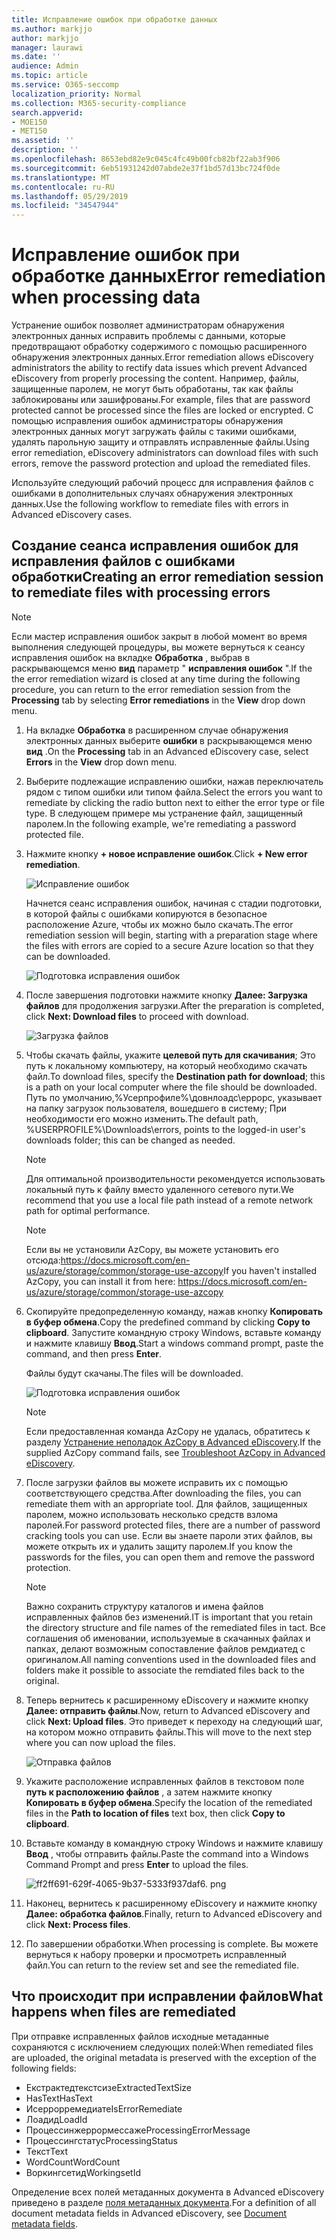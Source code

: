 ```yaml
---
title: Исправление ошибок при обработке данных
ms.author: markjjo
author: markjjo
manager: laurawi
ms.date: ''
audience: Admin
ms.topic: article
ms.service: O365-seccomp
localization_priority: Normal
ms.collection: M365-security-compliance
search.appverid:
- MOE150
- MET150
ms.assetid: ''
description: ''
ms.openlocfilehash: 8653ebd82e9c045c4fc49b00fcb82bf22ab3f906
ms.sourcegitcommit: 6eb51931242d07abde2e37f1bd57d13bc724f0de
ms.translationtype: MT
ms.contentlocale: ru-RU
ms.lasthandoff: 05/29/2019
ms.locfileid: "34547944"
---
```

# <a name="error-remediation-when-processing-data"></a><span data-ttu-id="a14d2-102">Исправление ошибок при обработке данных</span><span class="sxs-lookup"><span data-stu-id="a14d2-102">Error remediation when processing data</span></span>

<span data-ttu-id="a14d2-103">Устранение ошибок позволяет администраторам обнаружения электронных данных исправить проблемы с данными, которые предотвращают обработку содержимого с помощью расширенного обнаружения электронных данных.</span><span class="sxs-lookup"><span data-stu-id="a14d2-103">Error remediation allows eDiscovery administrators the ability to rectify data issues which prevent Advanced eDiscovery from properly processing the content.</span></span> <span data-ttu-id="a14d2-104">Например, файлы, защищенные паролем, не могут быть обработаны, так как файлы заблокированы или зашифрованы.</span><span class="sxs-lookup"><span data-stu-id="a14d2-104">For example, files that are password protected cannot be processed since the files are locked or encrypted.</span></span> <span data-ttu-id="a14d2-105">С помощью исправления ошибок администраторы обнаружения электронных данных могут загружать файлы с такими ошибками, удалять парольную защиту и отправлять исправленные файлы.</span><span class="sxs-lookup"><span data-stu-id="a14d2-105">Using error remediation, eDiscovery administrators can download files with such errors, remove the password protection and upload the remediated files.</span></span>

<span data-ttu-id="a14d2-106">Используйте следующий рабочий процесс для исправления файлов с ошибками в дополнительных случаях обнаружения электронных данных.</span><span class="sxs-lookup"><span data-stu-id="a14d2-106">Use the following workflow to remediate files with errors in Advanced eDiscovery cases.</span></span>

## <a name="creating-an-error-remediation-session-to-remediate-files-with-processing-errors"></a><span data-ttu-id="a14d2-107">Создание сеанса исправления ошибок для исправления файлов с ошибками обработки</span><span class="sxs-lookup"><span data-stu-id="a14d2-107">Creating an error remediation session to remediate files with processing errors</span></span>

>[!NOTE]
><span data-ttu-id="a14d2-108">Если мастер исправления ошибок закрыт в любой момент во время выполнения следующей процедуры, вы можете вернуться к сеансу исправления ошибок на вкладке **Обработка** , выбрав в раскрывающемся меню **вид** параметр " **исправления ошибок** ".</span><span class="sxs-lookup"><span data-stu-id="a14d2-108">If the the error remediation wizard is closed at any time during the following procedure, you can return to the error remediation session from the **Processing** tab by selecting **Error remediations** in the **View** drop down menu.</span></span>

1. <span data-ttu-id="a14d2-109">На вкладке **Обработка** в расширенном случае обнаружения электронных данных выберите **ошибки** в раскрывающемся меню **вид** .</span><span class="sxs-lookup"><span data-stu-id="a14d2-109">On the **Processing** tab in an Advanced eDiscovery case, select **Errors** in the **View** drop down menu.</span></span>

2. <span data-ttu-id="a14d2-110">Выберите подлежащие исправлению ошибки, нажав переключатель рядом с типом ошибки или типом файла.</span><span class="sxs-lookup"><span data-stu-id="a14d2-110">Select the errors you want to remediate by clicking the radio button next to either the error type or file type.</span></span>  <span data-ttu-id="a14d2-111">В следующем примере мы устранение файл, защищенный паролем.</span><span class="sxs-lookup"><span data-stu-id="a14d2-111">In the following example, we're remediating a password protected file.</span></span>

3. <span data-ttu-id="a14d2-112">Нажмите кнопку **+ новое исправление ошибок**.</span><span class="sxs-lookup"><span data-stu-id="a14d2-112">Click **+ New error remediation**.</span></span>

    ![Исправление ошибок](../media/8c2faf1a-834b-44fc-b418-6a18aed8b81a.png)

    <span data-ttu-id="a14d2-114">Начнется сеанс исправления ошибок, начиная с стадии подготовки, в которой файлы с ошибками копируются в безопасное расположение Azure, чтобы их можно было скачать.</span><span class="sxs-lookup"><span data-stu-id="a14d2-114">The error remediation session will begin, starting with a preparation stage where the files with errors are copied to a secure Azure location so that they can be downloaded.</span></span>

    ![Подготовка исправления ошибок](../media/390572ec-7012-47c4-a6b6-4cbb5649e8a8.png)

4. <span data-ttu-id="a14d2-116">После завершения подготовки нажмите кнопку **Далее: Загрузка файлов** для продолжения загрузки.</span><span class="sxs-lookup"><span data-stu-id="a14d2-116">After the preparation is completed, click **Next: Download files** to proceed with download.</span></span>

    ![Загрузка файлов](../media/6ac04b09-8e13-414a-9e24-7c75ba586363.png)

5. <span data-ttu-id="a14d2-118">Чтобы скачать файлы, укажите **целевой путь для скачивания**; Это путь к локальному компьютеру, на который необходимо скачать файл.</span><span class="sxs-lookup"><span data-stu-id="a14d2-118">To download files, specify the **Destination path for download**; this is a path on your local computer where the file should be downloaded.</span></span>  <span data-ttu-id="a14d2-119">Путь по умолчанию,%Усерпрофиле%\довнлоадс\еррорс, указывает на папку загрузок пользователя, вошедшего в систему; При необходимости его можно изменить.</span><span class="sxs-lookup"><span data-stu-id="a14d2-119">The default path, %USERPROFILE%\Downloads\errors, points to the logged-in user's downloads folder; this can be changed as needed.</span></span>

    >[!NOTE]
    ><span data-ttu-id="a14d2-120">Для оптимальной производительности рекомендуется использовать локальный путь к файлу вместо удаленного сетевого пути.</span><span class="sxs-lookup"><span data-stu-id="a14d2-120">We recommend that you use a local file path instead of a remote network path for optimal performance.</span></span>

    > [!NOTE]
    > <span data-ttu-id="a14d2-121">Если вы не установили AzCopy, вы можете установить его отсюда:https://docs.microsoft.com/en-us/azure/storage/common/storage-use-azcopy</span><span class="sxs-lookup"><span data-stu-id="a14d2-121">If you haven't installed AzCopy, you can install it from here: https://docs.microsoft.com/en-us/azure/storage/common/storage-use-azcopy</span></span>

6. <span data-ttu-id="a14d2-122">Скопируйте предопределенную команду, нажав кнопку **Копировать в буфер обмена**.</span><span class="sxs-lookup"><span data-stu-id="a14d2-122">Copy the predefined command by clicking **Copy to clipboard**.</span></span> <span data-ttu-id="a14d2-123">Запустите командную строку Windows, вставьте команду и нажмите клавишу **Ввод**.</span><span class="sxs-lookup"><span data-stu-id="a14d2-123">Start a windows command prompt, paste the command, and then press **Enter**.</span></span>  

    <span data-ttu-id="a14d2-124">Файлы будут скачаны.</span><span class="sxs-lookup"><span data-stu-id="a14d2-124">The files will be downloaded.</span></span>

    ![Подготовка исправления ошибок](../media/f364ab4d-31c5-4375-b69f-650f694a2f69.png)

    > [!NOTE]
    > <span data-ttu-id="a14d2-126">Если предоставленная команда AzCopy не удалась, обратитесь к разделу [Устранение неполадок AzCopy в Advanced eDiscovery](troubleshooting-azcopy.md).</span><span class="sxs-lookup"><span data-stu-id="a14d2-126">If the supplied AzCopy command fails, see [Troubleshoot AzCopy in Advanced eDiscovery](troubleshooting-azcopy.md).</span></span>

7. <span data-ttu-id="a14d2-127">После загрузки файлов вы можете исправить их с помощью соответствующего средства.</span><span class="sxs-lookup"><span data-stu-id="a14d2-127">After downloading the files, you can remediate them with an appropriate tool.</span></span> <span data-ttu-id="a14d2-128">Для файлов, защищенных паролем, можно использовать несколько средств взлома паролей.</span><span class="sxs-lookup"><span data-stu-id="a14d2-128">For password protected files, there are a number of password cracking tools you can use.</span></span> <span data-ttu-id="a14d2-129">Если вы знаете пароли этих файлов, вы можете открыть их и удалить защиту паролем.</span><span class="sxs-lookup"><span data-stu-id="a14d2-129">If you know the passwords for the files, you can open them and remove the password protection.</span></span>
    > [!NOTE]
    > <span data-ttu-id="a14d2-130">Важно сохранить структуру каталогов и имена файлов исправленных файлов без изменений.</span><span class="sxs-lookup"><span data-stu-id="a14d2-130">IT is important that you retain the directory structure and file names of the remediated files in tact.</span></span>  <span data-ttu-id="a14d2-131">Все соглашения об именовании, используемые в скачанных файлах и папках, делают возможным сопоставление файлов ремдиатед с оригиналом.</span><span class="sxs-lookup"><span data-stu-id="a14d2-131">All naming conventions used in the downloaded files and folders make it possible to associate the remdiated files back to the original.</span></span>

8. <span data-ttu-id="a14d2-132">Теперь вернитесь к расширенному eDiscovery и нажмите кнопку **Далее: отправить файлы**.</span><span class="sxs-lookup"><span data-stu-id="a14d2-132">Now, return to Advanced eDiscovery and click **Next: Upload files**.</span></span>  <span data-ttu-id="a14d2-133">Это приведет к переходу на следующий шаг, на котором можно отправить файлы.</span><span class="sxs-lookup"><span data-stu-id="a14d2-133">This will move to the next step where you can now upload the files.</span></span>

    ![Отправка файлов](../media/af3d8617-1bab-4ecd-8de0-22e53acba240.png)

9. <span data-ttu-id="a14d2-135">Укажите расположение исправленных файлов в текстовом поле **путь к расположению файлов** , а затем нажмите кнопку **Копировать в буфер обмена**.</span><span class="sxs-lookup"><span data-stu-id="a14d2-135">Specify the location of the remediated files in the **Path to location of files** text box, then click **Copy to clipboard**.</span></span>

10. <span data-ttu-id="a14d2-136">Вставьте команду в командную строку Windows и нажмите клавишу **Ввод** , чтобы отправить файлы.</span><span class="sxs-lookup"><span data-stu-id="a14d2-136">Paste the command into a Windows Command Prompt and press **Enter** to upload the files.</span></span>

    ![ff2ff691-629f-4065-9b37-5333f937daf6. png](../media/ff2ff691-629f-4065-9b37-5333f937daf6.png)

11. <span data-ttu-id="a14d2-138">Наконец, вернитесь к расширенному eDiscovery и нажмите кнопку **Далее: обработка файлов**.</span><span class="sxs-lookup"><span data-stu-id="a14d2-138">Finally, return to Advanced eDiscovery and click **Next: Process files**.</span></span>

12. <span data-ttu-id="a14d2-139">По завершении обработки.</span><span class="sxs-lookup"><span data-stu-id="a14d2-139">When processing is complete.</span></span>  <span data-ttu-id="a14d2-140">Вы можете вернуться к набору проверки и просмотреть исправленный файл.</span><span class="sxs-lookup"><span data-stu-id="a14d2-140">You can return to the review set and see the remediated file.</span></span>

## <a name="what-happens-when-files-are-remediated"></a><span data-ttu-id="a14d2-141">Что происходит при исправлении файлов</span><span class="sxs-lookup"><span data-stu-id="a14d2-141">What happens when files are remediated</span></span>

<span data-ttu-id="a14d2-142">При отправке исправленных файлов исходные метаданные сохраняются с исключением следующих полей:</span><span class="sxs-lookup"><span data-stu-id="a14d2-142">When remediated files are uploaded, the original metadata is preserved with the exception of the following fields:</span></span> 

- <span data-ttu-id="a14d2-143">Екстрактедтекстсизе</span><span class="sxs-lookup"><span data-stu-id="a14d2-143">ExtractedTextSize</span></span>
- <span data-ttu-id="a14d2-144">HasText</span><span class="sxs-lookup"><span data-stu-id="a14d2-144">HasText</span></span>
- <span data-ttu-id="a14d2-145">Исеррорремедиате</span><span class="sxs-lookup"><span data-stu-id="a14d2-145">IsErrorRemediate</span></span>
- <span data-ttu-id="a14d2-146">Лоадид</span><span class="sxs-lookup"><span data-stu-id="a14d2-146">LoadId</span></span>
- <span data-ttu-id="a14d2-147">Процессинжеррормессаже</span><span class="sxs-lookup"><span data-stu-id="a14d2-147">ProcessingErrorMessage</span></span>
- <span data-ttu-id="a14d2-148">Процессингстатус</span><span class="sxs-lookup"><span data-stu-id="a14d2-148">ProcessingStatus</span></span>
- <span data-ttu-id="a14d2-149">Текст</span><span class="sxs-lookup"><span data-stu-id="a14d2-149">Text</span></span>
- <span data-ttu-id="a14d2-150">WordCount</span><span class="sxs-lookup"><span data-stu-id="a14d2-150">WordCount</span></span>
- <span data-ttu-id="a14d2-151">Воркингсетид</span><span class="sxs-lookup"><span data-stu-id="a14d2-151">WorkingsetId</span></span>

<span data-ttu-id="a14d2-152">Определение всех полей метаданных документа в Advanced eDiscovery приведено в разделе [поля метаданных документа](document-metadata-fields.md).</span><span class="sxs-lookup"><span data-stu-id="a14d2-152">For a definition of all document metadata fields in Advanced eDiscovery, see [Document metadata fields](document-metadata-fields.md).</span></span>
